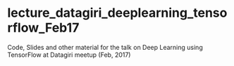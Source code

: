 # lecture_datagiri_deeplearning_tensorflow_Feb17
Code, Slides and other material for the talk on Deep Learning using TensorFlow at Datagiri meetup (Feb, 2017)
